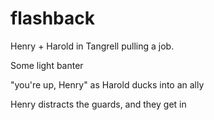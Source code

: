 # flashback

Henry + Harold in Tangrell pulling a job.

Some light banter

"you're up, Henry" as Harold ducks into an ally

Henry distracts the guards, and they get in